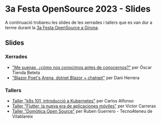 # 3a Festa OpenSource 2023 - Slides

A continuació trobareu les slides de les xerrades i tallers que es van dur a terme durant la <a href="https://hacktoberfest.geeks.cat" target="_blank">3a Festa OpenSource a Girona</a>.

## Slides

### Xerrades
- <a taget="_blank" href="https://slides.com/oscartiendabeteta/me_suenas">"Me suenas, ¿cómo nos conocimos antes de conocernos?"</a> per Óscar Tienda Beteta
- <a taget="_blank" href="https://github.com/ctrl-alt-d/FOS2023">"Blazor Poet's Arena, dotnet Blazor + chatgpt"</a> per Dani Herrera

### Tallers
- <a taget="_blank" href="slides/20231021_gdg_girona_kubernetes_workshop.pdf">Taller "k8s 101, introducció a Kubernetes"</a> per Carlos Alfonso
- <a taget="_blank" href="slides/Flutter Development Roadmap.pptx">Taller "Flutter, la nueva era de aplicaciones móviles"</a> per Victor Carreras
- <a taget="_blank" href="slides/PresentacioHomeAssistantHacktoberFest.pdf">Taller "Domòtica Open Source"</a> per Ruben Guerrero - TecnoAteneu de Vilablareix


